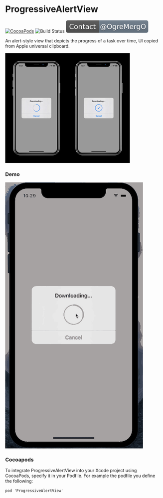 # ProgressiveAlertView

[![CocoaPods](http://img.shields.io/cocoapods/v/ProgressiveAlertView.svg)](https://cocoapods.org/pods/ProgressiveAlertView)
![Build Status](https://travis-ci.org/hechen/ProgressiveAlertView.svg?branch=master)
[![Contact: @OgreMergO](https://github.com/hechen/ProgressiveAlertView/blob/master/.asset/twitter_badge.svg?sanitize=true)](https://twitter.com/OgreMergO)


An alert-style view that depicts the progress of a task over time, UI copied from Apple universal clipboard.

<img src="https://github.com/hechen/ProgressiveAlertView/raw/master/.asset/demo.jpeg" width="400">



### Demo

![Demo](.asset/progressiveAlertView.gif)

### Cocoapods

To integrate ProgressiveAlertView into your Xcode project using CocoaPods, specify it in your Podfile. For example the podfile you define the following:

```
pod 'ProgressiveAlertView'
```